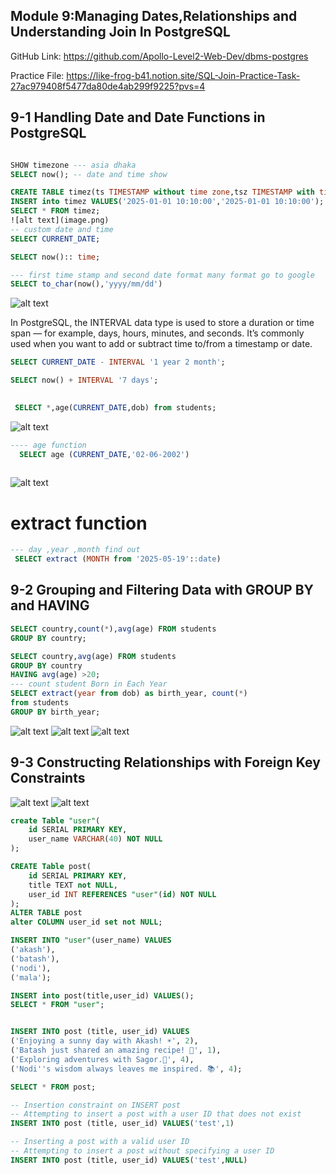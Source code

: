 ## Module 9:Managing Dates,Relationships and Understanding Join In PostgreSQL
GitHub Link: https://github.com/Apollo-Level2-Web-Dev/dbms-postgres



Practice File: https://like-frog-b41.notion.site/SQL-Join-Practice-Task-27ac979408f5477da80de4ab299f9225?pvs=4

##  9-1 Handling Date and Date Functions in PostgreSQL

```sql

SHOW timezone --- asia dhaka
SELECT now(); -- date and time show

CREATE TABLE timez(ts TIMESTAMP without time zone,tsz TIMESTAMP with time zone );
INSERT into timez VALUES('2025-01-01 10:10:00','2025-01-01 10:10:00');
SELECT * FROM timez;
![alt text](image.png)
-- custom date and time
SELECT CURRENT_DATE;

SELECT now():: time;

--- first time stamp and second date format many format go to google
SELECT to_char(now(),'yyyy/mm/dd')

```
![alt text](image-1.png)

In PostgreSQL, the INTERVAL data type is used to store a duration or time span — for example, days, hours, minutes, and seconds. It’s commonly used when you want to add or subtract time to/from a timestamp or date.
```sql
SELECT CURRENT_DATE - INTERVAL '1 year 2 month';

SELECT now() + INTERVAL '7 days';

  
 SELECT *,age(CURRENT_DATE,dob) from students;

```
  ![alt text](image-3.png)

```sql
---- age function
  SELECT age (CURRENT_DATE,'02-06-2002')
  
  ```
  ![alt text](image-2.png)
# extract function
```sql
--- day ,year ,month find out
 SELECT extract (MONTH from '2025-05-19'::date)
```

## 9-2 Grouping and Filtering Data with GROUP BY and HAVING
```sql
SELECT country,count(*),avg(age) FROM students
GROUP BY country;

SELECT country,avg(age) FROM students
GROUP BY country
HAVING avg(age) >20;
--- count student Born in Each Year
SELECT extract(year from dob) as birth_year, count(*)
from students
GROUP BY birth_year;
```
![alt text](image-5.png)
![alt text](image-4.png)
![alt text](image-6.png)

## 9-3 Constructing Relationships with Foreign Key Constraints
![alt text](image-7.png)
![alt text](image-8.png)

```sql 
create Table "user"(
    id SERIAL PRIMARY KEY,
    user_name VARCHAR(40) NOT NULL
);

CREATE Table post(
    id SERIAL PRIMARY KEY,
    title TEXT not NULL,
    user_id INT REFERENCES "user"(id) NOT NULL
);
ALTER TABLE post
alter COLUMN user_id set not NULL; 

INSERT INTO "user"(user_name) VALUES
('akash'),
('batash'),
('nodi'),
('mala');

INSERT into post(title,user_id) VALUES();
SELECT * FROM "user";


INSERT INTO post (title, user_id) VALUES
('Enjoying a sunny day with Akash! ☀️', 2),
('Batash just shared an amazing recipe! 🍲', 1),
('Exploring adventures with Sagor.🌟', 4),
('Nodi''s wisdom always leaves me inspired. 📚', 4);

SELECT * FROM post;

-- Insertion constraint on INSERT post
-- Attempting to insert a post with a user ID that does not exist
INSERT INTO post (title, user_id) VALUES('test',1)

-- Inserting a post with a valid user ID
-- Attempting to insert a post without specifying a user ID
INSERT INTO post (title, user_id) VALUES('test',NULL)
```